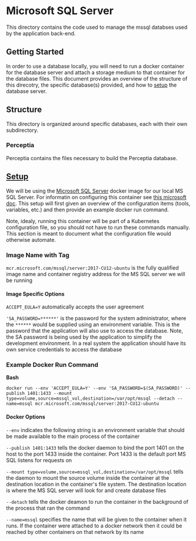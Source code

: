 # Microsoft SQL Server

This directory contains the code used to manage the mssql databses used by the application back-end.

## Getting Started

In order to use a database locally, you will need to run a docker container for the database server and attach a storage medium to that container for the database files. This document provides an overview of the structure of this direcotry, the specific database(s) provided, and how to [setup](#setup-server) the database server.

## Structure

This directory is organized around specific databases, each with their own subdirectory.

### Perceptia

Perceptia contains the files necessary to build the Perceptia database.

## [Setup](#setup-server)

We will be using the [Microsoft SQL Server](https://hub.docker.com/_/microsoft-mssql-server) docker image for our local MS SQL Server. For informatin on configuring this container see [this microsoft doc](https://docs.microsoft.com/en-us/sql/linux/sql-server-linux-configure-docker?view=sql-server-2017). This setup will first given an overview of the configuration items (tools, variables, etc.) and then provide an example docker run command. 

Note, idealy, running this container will be part of a Kubernetes configuration file, so you should not have to run these commands manually. This section is meant to document what the configuration file would otherwise automate. 

### Image Name with Tag

`mcr.microsoft.com/mssql/server:2017-CU12-ubuntu` is the fully qualified image name and container registry address for the MS SQL server we will be running

#### Image Specific Options

`ACCEPT_EULA=Y` automatically accepts the user agreement

`'SA_PASSWORD=******'` is the password for the system administrator, where the `******` would be supplied using an environment variable. This is the password that the application will also use to access the database. Note, the SA password is being used by the application to simplify the development environment. In a real system the application should have its own service credentials to access the database

### Example Docker Run Command

**Bash**

`docker run --env 'ACCEPT_EULA=Y' --env 'SA_PASSWORD=$(SA_PASSWORD)' --publish 1401:1433 --mount type=volume,source=mssql_vol,destination=/var/opt/mssql --detach --name=mssql mcr.microsoft.com/mssql/server:2017-CU12-ubuntu`

#### Docker Options

`--env` indicates the following string is an environment variable that should be made available to the main process of the container

`--publish 1401:1433` tells the docker daemon to bind the port 1401 on the host to the port 1433 inside the container. Port 1433 is the default port MS SQL listens for requests on

`--mount type=volume,source=mssql_vol,destination=/var/opt/mssql` tells the daemon to mount the source volume inside the container at the destination location in the container's file system. The destination location is where the MS SQL server will look for and create database files

`--detach` tells the docker deamon to run the container in the background of the process that ran the command

`--name=mssql` specifies the name that will be given to the container when it runs. If the container were attached to a docker network then it could be reached by other containers on that network by its name